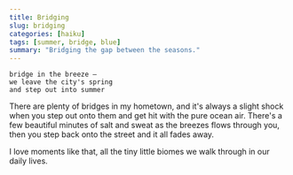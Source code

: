 ```yaml
---
title: Bridging
slug: bridging
categories: [haiku]
tags: [summer, bridge, blue]
summary: "Bridging the gap between the seasons."
---
```


```
bridge in the breeze —
we leave the city's spring
and step out into summer
```

There are plenty of bridges in my hometown, and it's always a slight shock when you step out onto them and get hit with the pure ocean air.
There's a few beautiful minutes of salt and sweat as the breezes flows through you, then you step back onto the street and it all fades away.

I love moments like that, all the tiny little biomes we walk through in our daily lives.

